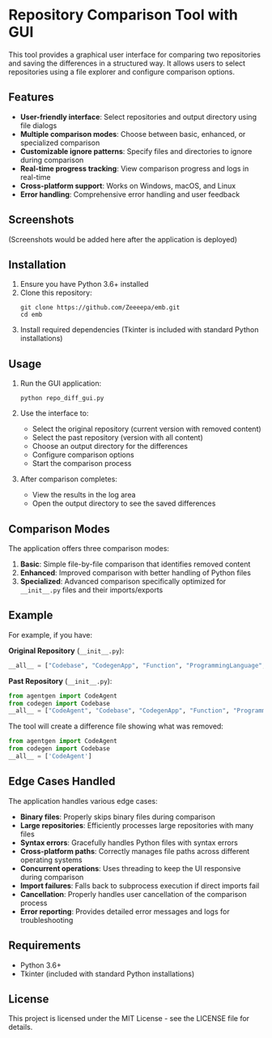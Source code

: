 # Repository Comparison Tool with GUI

This tool provides a graphical user interface for comparing two repositories and saving the differences in a structured way. It allows users to select repositories using a file explorer and configure comparison options.

## Features

- **User-friendly interface**: Select repositories and output directory using file dialogs
- **Multiple comparison modes**: Choose between basic, enhanced, or specialized comparison
- **Customizable ignore patterns**: Specify files and directories to ignore during comparison
- **Real-time progress tracking**: View comparison progress and logs in real-time
- **Cross-platform support**: Works on Windows, macOS, and Linux
- **Error handling**: Comprehensive error handling and user feedback

## Screenshots

(Screenshots would be added here after the application is deployed)

## Installation

1. Ensure you have Python 3.6+ installed
2. Clone this repository:
   ```
   git clone https://github.com/Zeeeepa/emb.git
   cd emb
   ```
3. Install required dependencies (Tkinter is included with standard Python installations)

## Usage

1. Run the GUI application:
   ```
   python repo_diff_gui.py
   ```

2. Use the interface to:
   - Select the original repository (current version with removed content)
   - Select the past repository (version with all content)
   - Choose an output directory for the differences
   - Configure comparison options
   - Start the comparison process

3. After comparison completes:
   - View the results in the log area
   - Open the output directory to see the saved differences

## Comparison Modes

The application offers three comparison modes:

1. **Basic**: Simple file-by-file comparison that identifies removed content
2. **Enhanced**: Improved comparison with better handling of Python files
3. **Specialized**: Advanced comparison specifically optimized for `__init__.py` files and their imports/exports

## Example

For example, if you have:

**Original Repository** (`__init__.py`):
```python
__all__ = ["Codebase", "CodegenApp", "Function", "ProgrammingLanguage", "function"]
```

**Past Repository** (`__init__.py`):
```python
from agentgen import CodeAgent
from codegen import Codebase
__all__ = ["CodeAgent", "Codebase", "CodegenApp", "Function", "ProgrammingLanguage", "function"]
```

The tool will create a difference file showing what was removed:
```python
from agentgen import CodeAgent
from codegen import Codebase
__all__ = ['CodeAgent']
```

## Edge Cases Handled

The application handles various edge cases:

- **Binary files**: Properly skips binary files during comparison
- **Large repositories**: Efficiently processes large repositories with many files
- **Syntax errors**: Gracefully handles Python files with syntax errors
- **Cross-platform paths**: Correctly manages file paths across different operating systems
- **Concurrent operations**: Uses threading to keep the UI responsive during comparison
- **Import failures**: Falls back to subprocess execution if direct imports fail
- **Cancellation**: Properly handles user cancellation of the comparison process
- **Error reporting**: Provides detailed error messages and logs for troubleshooting

## Requirements

- Python 3.6+
- Tkinter (included with standard Python installations)

## License

This project is licensed under the MIT License - see the LICENSE file for details.